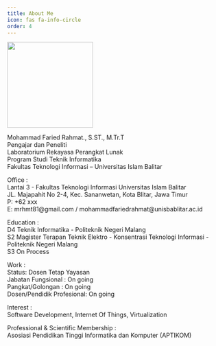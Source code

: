 ```yaml
---
title: About Me
icon: fas fa-info-circle
order: 4
---
```


<img src="https://avatars.githubusercontent.com/u/9167070?v=4" alt="" width="200" height="200" />
<p>Mohammad Faried Rahmat., S.ST., M.Tr.T<br>
Pengajar dan Peneliti<br>
Laboratorium Rekayasa Perangkat Lunak <br>
Program Studi Teknik Informatika<br>
Fakultas Teknologi Informasi – Universitas Islam Balitar</p>

<p>
Office :<br>
Lantai 3 - Fakultas Teknologi Informasi Universitas Islam Balitar<br>
JL. Majapahit No 2-4, Kec. Sananwetan, Kota Blitar, Jawa Timur<br>
P: +62 xxx <br>
E: mrhmt81@gmail.com / mohammadfariedrahmat@unisbablitar.ac.id</p>

<p>
Education :<br>
D4 Teknik Informatika - Politeknik Negeri Malang<br>
S2 Magister Terapan Teknik Elektro - Konsentrasi Teknologi Informasi - Politeknik Negeri Malang<br>
S3 On Process </p>

<p>
Work :<br>
Status: Dosen Tetap Yayasan<br>
Jabatan Fungsional : On going <br>
Pangkat/Golongan  : On going<br>
Dosen/Pendidik Profesional: On going<br> 
</p>

<p>
Interest : <br>
Software Development, Internet Of Things, Virtualization 
</p>
<p>
Professional & Scientific Membership : <br>
Asosiasi Pendidikan Tinggi Informatika dan Komputer (APTIKOM)</p>
